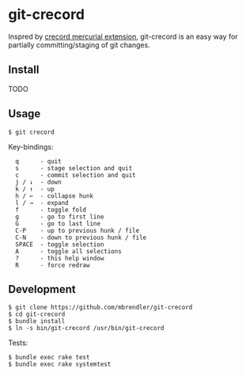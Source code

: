 # git-crecord

Inspred by [crecord mercurial extension](https://bitbucket.org/edgimar/crecord/wiki/Home), git-crecord is an easy way for partially committing/staging of git changes.

## Install

 TODO

## Usage

```shell
$ git crecord
```

Key-bindings:
```
  q      - quit
  s      - stage selection and quit
  c      - commit selection and quit
  j / ↓  - down
  k / ↑  - up
  h / ←  - collapse hunk
  l / →  - expand
  f      - toggle fold
  g      - go to first line
  G      - go to last line
  C-P    - up to previous hunk / file
  C-N    - down to previous hunk / file
  SPACE  - toggle selection
  A      - toggle all selections
  ?      - this help window
  R      - force redraw
```

## Development

```shell
$ git clone https://github.com/mbrendler/git-crecord
$ cd git-crecord
$ bundle install
$ ln -s bin/git-crecord /usr/bin/git-crecord
```

Tests:
```shell
$ bundle exec rake test
$ bundle exec rake systemtest
```
